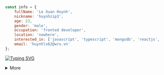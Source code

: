 ```javascript
const info = {
	fullName: 'Le Xuan Huynh',
	nickname: 'huynhzip3',
	age: 23,
	gender: 'male',
	occupation: 'fronted developer',
	location: 'nowhere',
	interested_in: ['javascript', 'typescript', 'mongodb', 'reactjs', 'nextjs', 'nodejs'],
	email: 'huynhlx62@wru.vn'
};
```
[![Typing SVG](https://readme-typing-svg.herokuapp.com?color=%2336BCF7&lines=I'm+Huynhzip3+-+A+frontend+developer)](https://git.io/typing-svg)
<!-- ![](https://komarev.com/ghpvc/?username=huynh12345678) -->

<details>
  <summary>More</summary>
	
## Stats 📈
[![Stats](https://github-readme-stats.vercel.app/api?username=huynh12345678&show_icons=true&hide_border=true&theme=react)](#)  
	
## Streak 🔥
[![GitHub Streak](http://github-readme-streak-stats.herokuapp.com/?user=huynh12345678&hide_border=true&theme=monokai)](#)

## Most used languages 🌐
[![Languages](https://github-readme-stats.vercel.app/api/top-langs/?username=huynh12345678&theme=cobalt&&langs_count=6&hide_border=true&layout=compact)](#)

## Graph 📊
![Github Stat](https://activity-graph.herokuapp.com/graph?username=huynh12345678&theme=gotham&hide_border=true)
	
## Dev Card 💳
<a href="https://app.daily.dev/Huynhzip3"><img src="https://api.daily.dev/devcards/67e4fdfb82c34e699b6a121833fb625d.png?r=i8e" width="400" alt="Lê Xuân Huynh's Dev Card"/></a>
<img src="https://media2.giphy.com/media/7hW7hXXri33NK/giphy.gif" align="right">
	
## Trophies 🏆
[![Trophies](https://github-profile-trophy.vercel.app/?username=huynh12345678&margin-w=10&theme=discord&no-frame=true)](#)

## Links 🔗
[![GitHub](https://img.shields.io/badge/github-%23121011.svg?style=for-the-badge&logo=github&logoColor=white)](https://github.com/Huynh12345678)
[![Discord](https://img.shields.io/badge/Discord-7289DA?style=for-the-badge&logo=discord&logoColor=white "Discord")](https://discord.com/users/905864303553445928)
[![Facebook](https://img.shields.io/badge/Facebook-1877F2?style=for-the-badge&logo=facebook&logoColor=white "Facebook")](https://www.facebook.com/xuanhuynh.le.54)
[![Homepage](https://img.shields.io/badge/Homepage-41BDF5?style=for-the-badge&logo=page&logoColor=white "Homepage")](https://huynh12345678.github.io/)
[![LinkedIn](https://img.shields.io/badge/LinkedIn-0077B5?style=for-the-badge&logo=linkedin&logoColor=white "LinkedIn")](https://www.linkedin.com/in/huynh-le-xuan-09b81b202/)

## Operating systems 💻
[![Windows](https://img.shields.io/badge/Windows-0078D6?style=for-the-badge&logo=windows&logoColor=white "Windows 10")](#)

## Devices 📱
[![Lenovo Legion Y7000](https://img.shields.io/badge/Aspire_F5_571-83B81A?style=for-the-badge&logo=arch-linux&logoColor=white "Aspire F5 571")](https://www.acer.com/)
[![iPhone 8 Plus](https://img.shields.io/badge/Redmi_9-FA6709?style=for-the-badge&logo=xiaomi&logoColor=white "Redmi 9")](https://www.mi.com/)

## Tools 🚀

### IDEs and editors
[![Code](https://img.shields.io/badge/Code-007ACC?style=for-the-badge&logo=visual%20studio%20code&logoColor=white "Code")](https://code.visualstudio.com)
[![Sublime Text](https://img.shields.io/badge/Sublime_Text-FF9800?style=for-the-badge&logo=Sublime%20Text&logoColor=white "Sublime Text")](https://www.sublimetext.com)
[![Atom](https://img.shields.io/badge/Atom-%2366595C.svg?style=for-the-badge&logo=atom&logoColor=white)](https://atom.io/)

### Browsers
[![Edge](https://img.shields.io/badge/Edge-0078D7?style=for-the-badge&logo=microsoft%20edge&logoColor=white "Microsoft Edge")](https://www.microsoft.com/edge)
[![Chrome](https://img.shields.io/badge/Google%20Chrome-4285F4?style=for-the-badge&logo=GoogleChrome&logoColor=white)](https://www.google.com/chrome/)
[![Opera](https://img.shields.io/badge/Opera-FF1B2D?style=for-the-badge&logo=Opera&logoColor=white)](https://www.opera.com/gx)

### Dev tools
[![Git](https://img.shields.io/badge/Git-F05032?style=for-the-badge&logo=git&logoColor=white "Git")](https://git-scm.com)
[![GitHub](https://img.shields.io/badge/github-%23121011.svg?style=for-the-badge&logo=github&logoColor=white)](https://github.com)

### Languages and frameworks
[![JavaScript](https://img.shields.io/badge/JavaScript-F7DF1E?style=for-the-badge&logo=javascript&logoColor=black "JavaScript")](https://developer.mozilla.org/en-US/docs/Web/JavaScript)
[![TypeScript](https://img.shields.io/badge/TypeScript-3178C6?style=for-the-badge&logo=typescript&logoColor=white "TypeScript")](https://www.typescriptlang.org)
[![React](https://img.shields.io/badge/React-61DAFB?style=for-the-badge&logo=react&logoColor=black "React")](https://reactjs.org)
[![Next.js](https://img.shields.io/badge/Next.js-000000?style=for-the-badge&logo=next.js&logoColor=white "Next.js")](https://nextjs.org)
[![NodeJS](https://img.shields.io/badge/NodeJS-339933?style=for-the-badge&logo=node.js&logoColor=white "NodeJS")](https://nodejs.org)
[![MUI](https://img.shields.io/badge/MUI-%230081CB.svg?style=for-the-badge&logo=material-ui&logoColor=white)](https://mui.com)

</details>

<!---
Huynh12345678/Huynh12345678 is a ✨ special ✨ repository because its `README.md` (this file) appears on your GitHub profile.
You can click the Preview link to take a look at your changes.
--->

